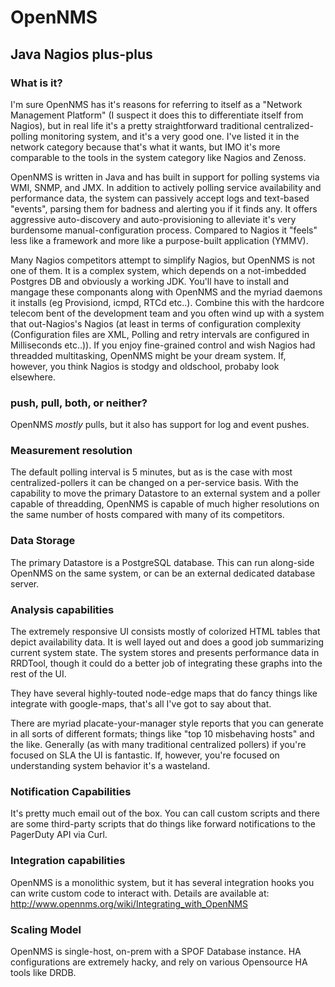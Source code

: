 # OpenNMS

## Java Nagios plus-plus

### What is it? 

I'm sure OpenNMS has it's reasons for referring to itself as a "Network
Management Platform" (I suspect it does this to differentiate itself from
Nagios), but in real life it's a pretty straightforward traditional
centralized-polling monitoring system, and it's a very good one. I've listed it
in the network category because that's what it wants, but IMO it's more
comparable to the tools in the system category like Nagios and Zenoss.

OpenNMS is written in Java and has built in support for polling systems via
WMI, SNMP, and JMX. In addition to actively polling service availability and
performance data, the system can passively accept logs and text-based "events",
parsing them for badness and alerting you if it finds any. It offers aggressive
auto-discovery and auto-provisioning to alleviate it's very burdensome
manual-configuration process. Compared to Nagios it "feels" less like a
framework and more like a purpose-built application (YMMV).

Many Nagios competitors attempt to simplify Nagios, but OpenNMS is not one of
them. It is a complex system, which depends on a not-imbedded Postgres DB and
obviously a working JDK. You'll have to install and mangage these componants
along with OpenNMS and the myriad daemons it installs (eg Provisiond, icmpd,
RTCd etc..).  Combine this with the hardcore telecom bent of the development
team and you often wind up with a system that out-Nagios's Nagios (at least in
terms of configuration complexity (Configuration files are XML, Polling and
retry intervals are configured in Milliseconds etc..)). If you enjoy
fine-grained control and wish Nagios had threadded multitasking, OpenNMS might
be your dream system. If, however, you think Nagios is stodgy and oldschool,
probaby look elsewhere.

### push, pull, both, or neither?
OpenNMS *mostly* pulls, but it also has support for log and event pushes.

### Measurement resolution 
The default polling interval is 5 minutes, but as is the case with most
centralized-pollers it can be changed on a per-service basis. With the
capability to move the primary Datastore to an external system and a poller
capable of threadding, OpenNMS is capable of much higher resolutions on the
same number of hosts compared with many of its competitors. 

### Data Storage 
The primary Datastore is a PostgreSQL database. This can run along-side OpenNMS
on the same system, or can be an external dedicated database server. 

### Analysis capabilities
The extremely responsive UI consists mostly of colorized HTML tables that
depict availability data.  It is well layed out and does a good job summarizing
current system state. The system stores and presents performance data in
RRDTool, though it could do a better job of integrating these graphs into the
rest of the UI. 

They have several highly-touted node-edge maps that do fancy things like
integrate with google-maps, that's all I've got to say about that.

There are myriad placate-your-manager style reports that you can generate in
all sorts of different formats; things like "top 10 misbehaving hosts" and the
like. Generally (as with many traditional centralized pollers) if you're
focused on SLA the UI is fantastic. If, however, you're focused on
understanding system behavior it's a wasteland. 

### Notification Capabilities
It's pretty much email out of the box. You can call custom scripts and there
are some third-party scripts that do things like forward notifications to the
PagerDuty API via Curl. 

### Integration capabilities
OpenNMS is a monolithic system, but it has several integration hooks you can
write custom code to interact with. Details are available
at: http://www.opennms.org/wiki/Integrating_with_OpenNMS 

### Scaling Model
OpenNMS is single-host, on-prem with a SPOF Database instance. HA
configurations are extremely hacky, and rely on various Opensource HA tools
like DRDB.
